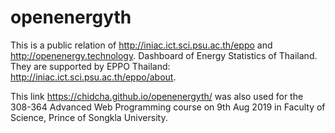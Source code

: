 # openenergyth

This is a public relation of http://iniac.ict.sci.psu.ac.th/eppo and http://openenergy.technology.
Dashboard of Energy Statistics of Thailand. They are supported by EPPO Thailand: http://iniac.ict.sci.psu.ac.th/eppo/about.

This link  https://chidcha.github.io/openenergyth/ was also used for the 308-364 Advanced Web Programming course on 9th Aug 2019 in Faculty of Science, Prince of Songkla University.
